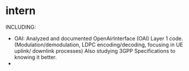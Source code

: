 # intern
INCLUDING:
- OAI: Analyzed and documented OpenAirInterface (OAI) Layer 1 code.
(Modulation/demodulation, LDPC encoding/decoding, focusing in UE uplink/ downlink processes)
Also studying 3GPP Specifications to knowing it better.
- 
